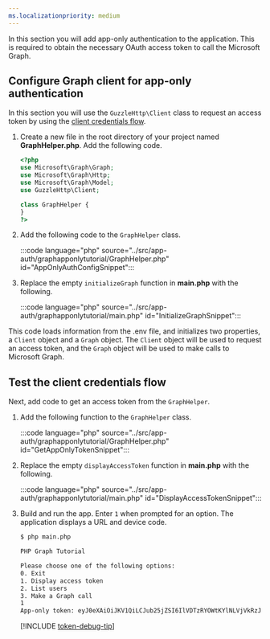 ```yaml
---
ms.localizationpriority: medium
---
```


<!-- markdownlint-disable MD041 -->

In this section you will add app-only authentication to the application. This is required to obtain the necessary OAuth access token to call the Microsoft Graph.

## Configure Graph client for app-only authentication

In this section you will use the `GuzzleHttp\Client` class to request an access token by using the [client credentials flow](/azure/active-directory/develop/v2-oauth2-client-creds-grant-flow).

1. Create a new file in the root directory of your project named **GraphHelper.php**. Add the following code.

    ```php
    <?php
    use Microsoft\Graph\Graph;
    use Microsoft\Graph\Http;
    use Microsoft\Graph\Model;
    use GuzzleHttp\Client;

    class GraphHelper {
    }
    ?>
    ```

1. Add the following code to the `GraphHelper` class.

    :::code language="php" source="../src/app-auth/graphapponlytutorial/GraphHelper.php" id="AppOnlyAuthConfigSnippet":::

1. Replace the empty `initializeGraph` function in **main.php** with the following.

    :::code language="php" source="../src/app-auth/graphapponlytutorial/main.php" id="InitializeGraphSnippet":::

This code loads information from the .env file, and initializes two properties, a `Client` object and a `Graph` object. The `Client` object will be used to request an access token, and the `Graph` object will be used to make calls to Microsoft Graph.

## Test the client credentials flow

Next, add code to get an access token from the `GraphHelper`.

1. Add the following function to the `GraphHelper` class.

    :::code language="php" source="../src/app-auth/graphapponlytutorial/GraphHelper.php" id="GetAppOnlyTokenSnippet":::

1. Replace the empty `displayAccessToken` function in **main.php** with the following.

    :::code language="php" source="../src/app-auth/graphapponlytutorial/main.php" id="DisplayAccessTokenSnippet":::

1. Build and run the app. Enter `1` when prompted for an option. The application displays a URL and device code.

    ```bash
    $ php main.php

    PHP Graph Tutorial

    Please choose one of the following options:
    0. Exit
    1. Display access token
    2. List users
    3. Make a Graph call
    1
    App-only token: eyJ0eXAiOiJKV1QiLCJub25jZSI6IlVDTzRYOWtKYlNLVjVkRzJGenJqd2xvVUcwWS...
    ```

    [!INCLUDE [token-debug-tip](../../shared/app-token-debug-tip.md)]
